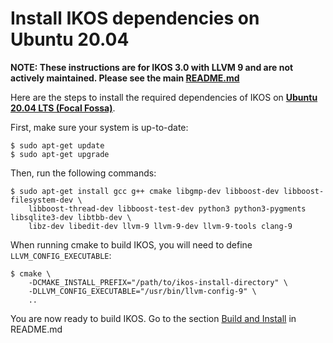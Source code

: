 Install IKOS dependencies on Ubuntu 20.04
=========================================

**NOTE: These instructions are for IKOS 3.0 with LLVM 9 and are not actively maintained. Please see the main [README.md](../../../README.md)**

Here are the steps to install the required dependencies of IKOS on **[Ubuntu 20.04 LTS (Focal Fossa)](http://releases.ubuntu.com/20.04/)**.

First, make sure your system is up-to-date: 

```
$ sudo apt-get update
$ sudo apt-get upgrade
```

Then, run the following commands:

```
$ sudo apt-get install gcc g++ cmake libgmp-dev libboost-dev libboost-filesystem-dev \
    libboost-thread-dev libboost-test-dev python3 python3-pygments libsqlite3-dev libtbb-dev \
    libz-dev libedit-dev llvm-9 llvm-9-dev llvm-9-tools clang-9
```

When running cmake to build IKOS, you will need to define `LLVM_CONFIG_EXECUTABLE`:

```
$ cmake \
    -DCMAKE_INSTALL_PREFIX="/path/to/ikos-install-directory" \
    -DLLVM_CONFIG_EXECUTABLE="/usr/bin/llvm-config-9" \
    ..
```

You are now ready to build IKOS. Go to the section [Build and Install](../../../README.md#build-and-install) in README.md
